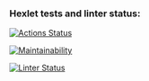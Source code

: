 ### Hexlet tests and linter status:

[![Actions Status](https://github.com/Viktorline/frontend-project-11/workflows/hexlet-check/badge.svg)](https://github.com/Viktorline/frontend-project-11/actions)

[![Maintainability](https://api.codeclimate.com/v1/badges/431303f8c3adba46b3d4/maintainability)](https://codeclimate.com/github/Viktorline/frontend-project-11/maintainability)

[![Linter Status](https://github.com/Viktorline/frontend-project-11/workflows/selfTest.yml/badge.svg)](https://github.com/Viktorline/frontend-project-11/actions/workflows/selfTest.yml)
